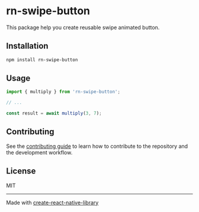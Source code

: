 # rn-swipe-button

This package help you create reusable swipe animated button.

## Installation

```sh
npm install rn-swipe-button
```

## Usage

```js
import { multiply } from 'rn-swipe-button';

// ...

const result = await multiply(3, 7);
```

## Contributing

See the [contributing guide](CONTRIBUTING.md) to learn how to contribute to the repository and the development workflow.

## License

MIT

---

Made with [create-react-native-library](https://github.com/callstack/react-native-builder-bob)
